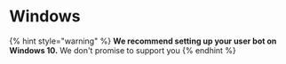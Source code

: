 # Windows

{% hint style="warning" %}
**We recommend setting up your user bot on Windows 10.** We don't promise to support you
{% endhint %}

